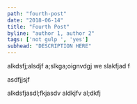 ```yaml
--- 
path: "fourth-post" 
date: "2018-06-14" 
title: "Fourth Post" 
byline: "author 1, author 2" 
tags: ['not gulp ', 'yes']
subhead: "DESCRIPTION HERE" 
--- 
```

alkdsfj;alsdjf a;slkga;oignvdgj we
slakfjad
f

asdfjjsjf

alkdsfjasdl;fkjasdv aldkjfv
al;dkfj